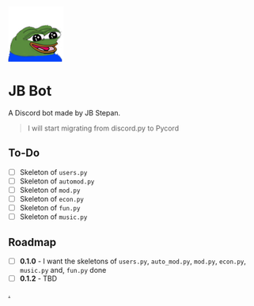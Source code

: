 ![Happy Pepe](images/PepeHappy.png)<br>
# JB Bot
A Discord bot made by JB Stepan.

> I will start migrating from discord.py to Pycord

## To-Do
- [ ] Skeleton of `users.py`
- [ ] Skeleton of `automod.py`
- [ ] Skeleton of `mod.py`
- [ ] Skeleton of `econ.py`
- [ ] Skeleton of `fun.py`
- [ ] Skeleton of `music.py`

## Roadmap
- [ ] **0.1.0** - I want the skeletons of `users.py`, `auto_mod.py`, `mod.py`, `econ.py`, `music.py` and, `fun.py` done
- [ ] **0.1.2** - TBD

[.](https://discord.gg/HYPVwxCPKB)
 
